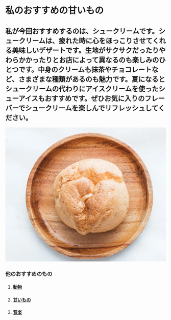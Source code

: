 # 私のおすすめの甘いもの

## 私が今回おすすめするのは、シュークリームです。シュークリームは、疲れた時に心をほっこりさせてくれる美味しいデザートです。生地がサクサクだったりやわらかかったりとお店によって異なるのも楽しみのひとつです。中身のクリームも抹茶やチョコレートなど、さまざまな種類があるのも魅力です。夏になるとシュークリームの代わりにアイスクリームを使ったシューアイスもおすすめです。ぜひお気に入りのフレーバーでシュークリームを楽しんでリフレッシュしてください。

![シュークリーム](/docs/img/croppspresetv6458A5587.jpg)

### 他のおすすめのもの

1. #### [動物](/docs/animal.md)

2. #### [甘いもの](/docs/cooking.md)

3. #### [音楽](/docs/music.md)